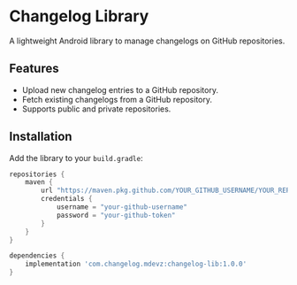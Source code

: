 # Changelog Library

A lightweight Android library to manage changelogs on GitHub repositories.

## Features
- Upload new changelog entries to a GitHub repository.
- Fetch existing changelogs from a GitHub repository.
- Supports public and private repositories.

## Installation

Add the library to your `build.gradle`:

```gradle
repositories {
    maven {
        url "https://maven.pkg.github.com/YOUR_GITHUB_USERNAME/YOUR_REPOSITORY_NAME"
        credentials {
            username = "your-github-username"
            password = "your-github-token"
        }
    }
}

dependencies {
    implementation 'com.changelog.mdevz:changelog-lib:1.0.0'
}
